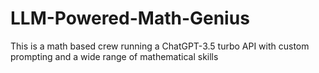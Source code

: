 # LLM-Powered-Math-Genius
This is a math based crew running a ChatGPT-3.5 turbo API with custom prompting and a wide range of mathematical skills
